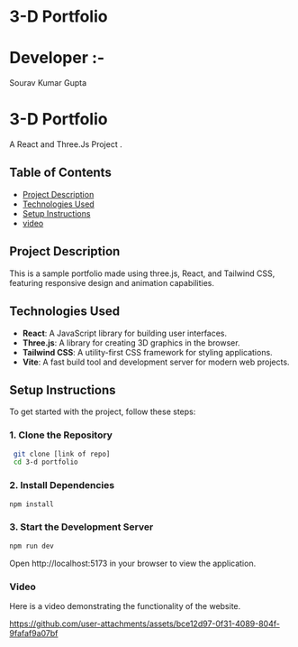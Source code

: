 # 3-D Portfolio
# Developer :-
Sourav Kumar Gupta

# 3-D Portfolio
A React and Three.Js Project .

## Table of Contents
- [Project Description](#project-description)
- [Technologies Used](#technologies-used)
- [Setup Instructions](#setup-instructions)
- [video](#video)

## Project Description
This is a sample portfolio made using three.js, React, and Tailwind CSS, featuring responsive design and animation capabilities.

## Technologies Used

- **React**: A JavaScript library for building user interfaces.
- **Three.js**: A library for creating 3D graphics in the browser.
- **Tailwind CSS**: A utility-first CSS framework for styling applications.
- **Vite**: A fast build tool and development server for modern web projects.

## Setup Instructions

To get started with the project, follow these steps:
### 1. Clone the Repository
   ```sh
    git clone [link of repo]
    cd 3-d portfolio
```
### 2.  Install Dependencies
  ```sh
npm install
```
### 3. Start the Development Server
```sh
npm run dev
```

Open http://localhost:5173 in your browser to view the application.

### Video
Here is a video demonstrating the functionality of the website.

https://github.com/user-attachments/assets/bce12d97-0f31-4089-804f-9fafaf9a07bf

